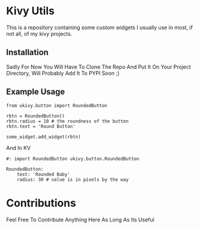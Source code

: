 Kivy Utils
==============

This is a repository containing some custom widgets I usually use in most,
if not all, of my kivy projects.

Installation
----------------

Sadly For Now You Will Have To Clone The Repo And Put It On Your
Project Directory, Will Probably Add It To PYPI Soon ;)


Example Usage
----------------

```
from ukivy.button import RoundedButton

rbtn = RoundedButton()
rbtn.radius = 10 # the roundness of the button
rbtn.text = 'Round Button'

some_widget.add_widget(rbtn)
```
And In KV
```
#: import RoundedButton ukivy.button.RoundedButton

RoundedButton:
    text: 'Rounded Baby'
    radius: 30 # value is in pixels by the way
```

# Contributions

Feel Free To Contribute Anything Here As Long As Its Useful
